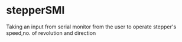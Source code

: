 # stepperSMI
Taking an input from serial monitor from the user to operate stepper's speed,no. of revolution and direction
